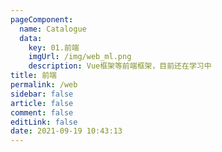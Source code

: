 ```yaml
---
pageComponent: 
  name: Catalogue
  data: 
    key: 01.前端
    imgUrl: /img/web_ml.png
    description: Vue框架等前端框架，目前还在学习中
title: 前端
permalink: /web
sidebar: false
article: false
comment: false
editLink: false
date: 2021-09-19 10:43:13
---
```


